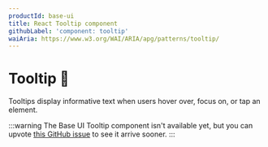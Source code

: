 ```yaml
---
productId: base-ui
title: React Tooltip component
githubLabel: 'component: tooltip'
waiAria: https://www.w3.org/WAI/ARIA/apg/patterns/tooltip/
---
```


# Tooltip 🚧

<p class="description">Tooltips display informative text when users hover over, focus on, or tap an element.</p>

:::warning
The Base UI Tooltip component isn't available yet, but you can upvote [this GitHub issue](https://github.com/mui/material-ui/issues/38045) to see it arrive sooner.
:::
